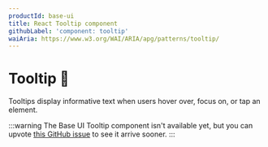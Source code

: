 ```yaml
---
productId: base-ui
title: React Tooltip component
githubLabel: 'component: tooltip'
waiAria: https://www.w3.org/WAI/ARIA/apg/patterns/tooltip/
---
```


# Tooltip 🚧

<p class="description">Tooltips display informative text when users hover over, focus on, or tap an element.</p>

:::warning
The Base UI Tooltip component isn't available yet, but you can upvote [this GitHub issue](https://github.com/mui/material-ui/issues/38045) to see it arrive sooner.
:::
